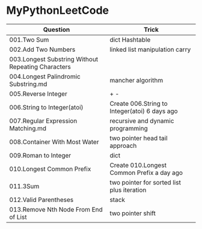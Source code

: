 # MyPythonLeetCode


Question|Trick
-----|------
 	001.Two Sum |	dict   Hashtable
	002.Add Two Numbers 	|linked list manipulation carry
	003.Longest Substring Without Repeating Characters 	|
	004.Longest Palindromic Substring.md 	  | mancher algorithm
	005.Reverse Integer |	+ -
	006.String to Integer(atoi) 	|Create 006.String to Integer(atoi) 	6 days ago
	007.Regular Expression Matching.md |	  recursive and dynamic programming
	008.Container With Most Water |	two pointer head tail approach
	009.Roman to Integer |	   dict
	010.Longest Common Prefix 	|Create 010.Longest Common Prefix 	a day ago
	011.3Sum 	   | two pointer for sorted list plus iteration
	012.Valid Parentheses  |   stack
  013.Remove Nth Node From End of List 	 |    two pointer shift
